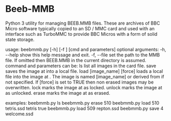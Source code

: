 # Beeb-MMB
Python 3 utility for managing BEEB.MMB files.
These are archives of BBC Micro software typically copied to an SD / MMC card and used with an interface such as TurboMMC to provide BBC Micros with a form of solid state storage.

usage: beebmmb.py [-h] [-f <PathToMMBFile>] [cmd and parameters]
optional arguments:
        -h, --help              show this help message and exit.
        -f, --file              set the path to the MMB file.  If omitted then BEEB.MMB in the current directory is assumed.
command and parameters can be:
        ls               list all images in the card file.
        save <index> <filename>          saves the image at <index> into a local file.
        load <index> <filename> [image_name] [force]             loads a local file into the image at <index>.
                The image is named [image_name] or derived from <filename> if not specified.
                If [force] is set to TRUE then non erased images may be overwritten.
        lock <index>             marks the image at <index> as locked.
        unlock <index>           marks the image at <index> as unlocked.
        erase <index>            marks the image at <index> as erased.
     
examples:
beebmmb.py ls
beebmmb.py erase 510
beebmmb.py load 510 tetris.ssd tetris true
beebmmb.py load 509 repton.ssd
beebmmb.py save 4 welcome.ssd
